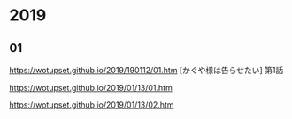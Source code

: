 # 2019
## 01

https://wotupset.github.io/2019/190112/01.htm [かぐや様は告らせたい] 第1話

https://wotupset.github.io/2019/01/13/01.htm

https://wotupset.github.io/2019/01/13/02.htm


